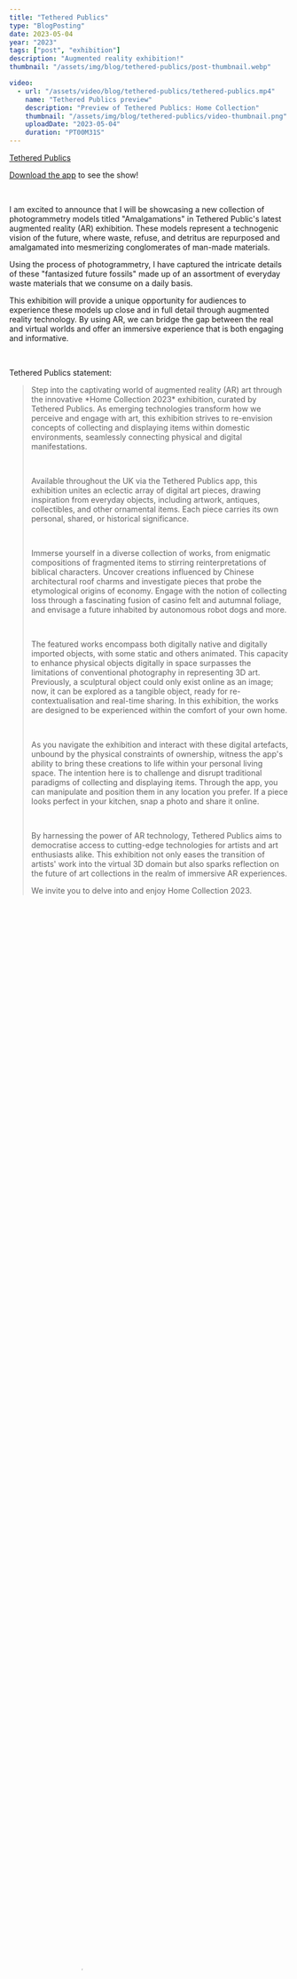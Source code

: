 ```yaml
---
title: "Tethered Publics"
type: "BlogPosting"
date: 2023-05-04
year: "2023"
tags: ["post", "exhibition"]
description: "Augmented reality exhibition!"
thumbnail: "/assets/img/blog/tethered-publics/post-thumbnail.webp"

video:
  - url: "/assets/video/blog/tethered-publics/tethered-publics.mp4"
    name: "Tethered Publics preview"
    description: "Preview of Tethered Publics: Home Collection"
    thumbnail: "/assets/img/blog/tethered-publics/video-thumbnail.png"
    uploadDate: "2023-05-04"
    duration: "PT00M31S"
---
```


<p><i class="fa-solid fa-star-of-life icon-accent"></i> <a href="https://tetheredpublics.app/exhibitions/MGekceDcjh2nGvKGhF3ETv">Tethered Publics</a> <sup><i class="fa-solid fa-arrow-up-right-from-square icon-grey"></i></sup></p>

<p><i class="fa-solid fa-star-of-life icon-accent"></i> <a href="https://tetheredpublics.app/download">Download the app</a> <sup><i class="fa-solid fa-arrow-up-right-from-square icon-grey"></i></sup> to see the show!</p>

<br>

<p>I am excited to announce that I will be showcasing a new collection of photogrammetry models titled "Amalgamations" in Tethered Public's latest augmented reality (AR) exhibition. These models represent a technogenic vision of the future, where waste, refuse, and detritus are repurposed and amalgamated into mesmerizing conglomerates of man-made materials.

Using the process of photogrammetry, I have captured the intricate details of these "fantasized future fossils" made up of an assortment of everyday waste materials that we consume on a daily basis.

This exhibition will provide a unique opportunity for audiences to experience these models up close and in full detail through augmented reality technology. By using AR, we can bridge the gap between the real and virtual worlds and offer an immersive experience that is both engaging and informative.</p>

<br>

<p>Tethered Publics statement:</p>

<blockquote>
<p>Step into the captivating world of augmented reality (AR) art through the innovative *Home Collection 2023* exhibition, curated by Tethered Publics. As emerging technologies transform how we perceive and engage with art, this exhibition strives to re-envision concepts of collecting and displaying items within domestic environments, seamlessly connecting physical and digital manifestations.</p>

<br>

<p>Available throughout the UK via the Tethered Publics app, this exhibition unites an eclectic array of digital art pieces, drawing inspiration from everyday objects, including artwork, antiques, collectibles, and other ornamental items. Each piece carries its own personal, shared, or historical significance.</p>

<br>

<p>Immerse yourself in a diverse collection of works, from enigmatic compositions of fragmented items to stirring reinterpretations of biblical characters. Uncover creations influenced by Chinese architectural roof charms and investigate pieces that probe the etymological origins of economy. Engage with the notion of collecting loss through a fascinating fusion of casino felt and autumnal foliage, and envisage a future inhabited by autonomous robot dogs and more.</p>

<br>

<p>The featured works encompass both digitally native and digitally imported objects, with some static and others animated. This capacity to enhance physical objects digitally in space surpasses the limitations of conventional photography in representing 3D art. Previously, a sculptural object could only exist online as an image; now, it can be explored as a tangible object, ready for re-contextualisation and real-time sharing. In this exhibition, the works are designed to be experienced within the comfort of your own home.</p>

<br>

<p>As you navigate the exhibition and interact with these digital artefacts, unbound by the physical constraints of ownership, witness the app's ability to bring these creations to life within your personal living space. The intention here is to challenge and disrupt traditional paradigms of collecting and displaying items. Through the app, you can manipulate and position them in any location you prefer. If a piece looks perfect in your kitchen, snap a photo and share it online.</p>

<br>

<p>By harnessing the power of AR technology, Tethered Publics aims to democratise access to cutting-edge technologies for artists and art enthusiasts alike. This exhibition not only eases the transition of artists' work into the virtual 3D domain but also sparks reflection on the future of art collections in the realm of immersive AR experiences.</p>

<p>We invite you to delve into and enjoy Home Collection 2023.</p>
</blockquote>

<br>

<video width="50%" height="100%" controls controlsList="nodownload" poster="{{ video[0].thumbnail }}">
    <source src="{{ video[0].url }}" type="video/mp4">
    Your browser does not support the video tag.
</video>
<figcaption>
    {{ video[0].description }}.
</figcaption>

<br>
<br>